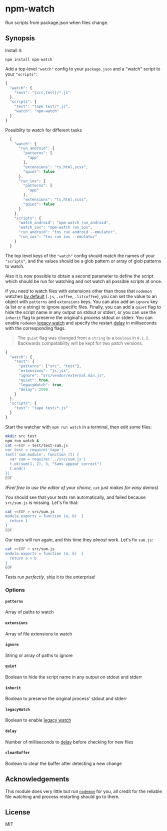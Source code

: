 # npm-watch

Run scripts from package.json when files change.

## Synopsis

Install it:

    npm install npm-watch

Add a top-level `"watch"` config to your `package.json` and a "watch" script to
your `"scripts"`:

```javascript
{
  "watch": {
    "test": "{src,test}/*.js"
  },
  "scripts": {
    "test": "tape test/*.js",
    "watch": "npm-watch"
  }
}
```

Possibilty to watch for different tasks

```javascript
  {
    "watch": {
      "run_android": {
        "patterns": [
          "app"
        ],
        "extensions": "ts,html,scss",
        "quiet": false
      },
      "run_ios": {
        "patterns": [
          "app"
        ],
        "extensions": "ts,html,scss",
        "quiet": false
      }
    },
    "scripts": {
      "watch_android": "npm-watch run_android",
      "watch_ios": "npm-watch run_ios",
      "run_android": "tns run android --emulator",
      "run_ios": "tns run ios --emulator"
    }
  }
```

The top level keys of the `"watch"` config should match the names of your `"scripts"`, and
the values should be a glob pattern or array of glob patterns to watch.

Also it is now possible to obtain a second parameter to define the script which should be run for watching and not watch all possible scripts at once.

If you need to watch files with extensions other than those that `nodemon` watches [by default](https://github.com/remy/nodemon#specifying-extension-watch-list) (`.js`, `.coffee`, `.litcoffee`), you can set the value to an object with `patterns` and `extensions` keys. You can also add an `ignore` key (a list or a string) to ignore specific files. Finally, you can add a `quiet` flag to hide the script name in any output on stdout or stderr, or you can use the `inherit` flag to preserve the original's process stdout or stderr. You can enable `nodemon` [legacy watch](https://github.com/remy/nodemon#application-isnt-restarting) and specify the restart [delay](https://github.com/remy/nodemon#delaying-restarting) in milliseconds with the corresponding flags.
> The `quiet` flag was changed from a `string` to a `boolean` in `0.1.5`. Backwards compatability will be kept for two patch versions.

```javascript
{
  "watch": {
    "test": {
      "patterns": ["src", "test"],
      "extensions": "js,jsx",
      "ignore": "src/vendor/external.min.js",
      "quiet": true,
      "legacyWatch": true,
      "delay": 2500
    }
  },
  "scripts": {
    "test": "tape test/*.js"
  }
}
```

Start the watcher with `npm run watch` in a terminal, then edit some files:

```bash
mkdir src test
npm run watch &
cat <<EOF > test/test-sum.js
var test = require('tape')
test('sum module', function (t) {
  var sum = require('../src/sum.js')
  t.ok(sum(1, 2), 3, "Sums appear correct")
  t.end()
})
EOF
```

_(Feel free to use the editor of your choice, `cat` just makes for easy demos)_

You should see that your tests ran automatically, and failed because `src/sum.js`
is missing. Let's fix that:

```bash
cat <<EOF > src/sum.js
module.exports = function (a, b)  {
  return 1
}
EOF
```

Our tests will run again, and this time they *almost* work. Let's fix `sum.js`:

```bash
cat <<EOF > src/sum.js
module.exports = function (a, b)  {
  return a + b
}
EOF
```

Tests run *perfectly*, ship it to the enterprise!

### Options

#### `patterns`

Array of paths to watch

#### `extensions`

Array of file extensions to watch

#### `ignore`

String or array of paths to ignore

#### `quiet`

Boolean to hide the script name in any output on stdout and stderr

#### `inherit`

Boolean to preserve the original process' stdout and stderr

#### `legacyWatch`

Boolean to enable [legacy watch](https://github.com/remy/nodemon#application-isnt-restarting)

#### `delay`

Number of milliseconds to [delay](https://github.com/remy/nodemon#delaying-restarting) before checking for new files

#### `clearBuffer`

Boolean to clear the buffer after detecting a new change

## Acknowledgements

This module does very little but run [`nodemon`](http://npm.im/nodemon) for you, all
credit for the reliable file watching and process restarting should go to there.

## License

MIT
